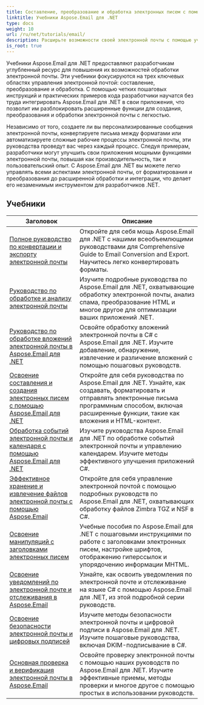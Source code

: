 ```yaml
---
title: Составление, преобразование и обработка электронных писем с помощью Aspose.Email
linktitle: Учебники Aspose.Email для .NET
type: docs
weight: 10
url: /ru/net/tutorials/email/
description: Расширьте возможности своей электронной почты с помощью учебных пособий Aspose.Email для .NET. Узнайте, как составлять, преобразовывать и обрабатывать электронные письма для расширенного управления электронной почтой.
is_root: true
---
```


Учебники Aspose.Email для .NET предоставляют разработчикам углубленный ресурс для повышения их возможностей обработки электронной почты. Эти учебники фокусируются на трех ключевых областях управления электронной почтой: составление, преобразование и обработка. С помощью четких пошаговых инструкций и практических примеров кода разработчики научатся без труда интегрировать Aspose.Email для .NET в свои приложения, что позволит им разблокировать расширенные функции для создания, преобразования и обработки электронной почты с легкостью.

Независимо от того, создаете ли вы персонализированные сообщения электронной почты, конвертируете письма между форматами или автоматизируете сложные рабочие процессы электронной почты, эти руководства проведут вас через каждый процесс. Следуя примерам, разработчики могут улучшить свои приложения мощными функциями электронной почты, повышая как производительность, так и пользовательский опыт. С Aspose.Email для .NET вы можете легко управлять всеми аспектами электронной почты, от форматирования и преобразования до расширенной обработки и интеграции, что делает его незаменимым инструментом для разработчиков .NET.

## Учебники
| Заголовок | Описание |
| --- | --- | 
| [Полное руководство по конвертации и экспорту электронной почты](./comprehensive-guide-to-email-conversion-and-export/) | Откройте для себя мощь Aspose.Email для .NET с нашими всеобъемлющими руководствами для Comprehensive Guide to Email Conversion and Export. Научитесь легко конвертировать форматы. |
| [Руководство по обработке и анализу электронной почты](./guide-to-email-processing-and-analysis/) | Изучите подробные руководства по Aspose.Email для .NET, охватывающие обработку электронной почты, анализ спама, преобразование HTML и многое другое для оптимизации ваших приложений .NET. | 
| [Руководство по обработке вложений электронной почты в Aspose.Email для .NET](./handling-email-attachments/) | Освойте обработку вложений электронной почты в C# с Aspose.Email для .NET. Изучите добавление, обнаружение, извлечение и различение вложений с помощью пошаговых руководств. |
| [Освоение составления и создания электронных писем с помощью Aspose.Email для .NET](./mastering-email-composition-and-creation/) | Откройте для себя руководства по Aspose.Email для .NET. Узнайте, как создавать, форматировать и отправлять электронные письма программным способом, включая расширенные функции, такие как вложения и HTML-контент. |
| [Обработка событий электронной почты и календаря с помощью Aspose.Email для .NET](./handling-email-events-and-calendar/) | Изучите руководства Aspose.Email для .NET по обработке событий электронной почты и управлению календарем. Изучите методы эффективного улучшения приложений C#. |
| [Эффективное хранение и извлечение файлов электронной почты с помощью Aspose.Email](./email-files-storage-and-retrieval/) | Откройте для себя управление электронной почтой с помощью подробных руководств по Aspose.Email для .NET, охватывающих обработку файлов Zimbra TGZ и NSF в C#. |
| [Освоение манипуляций с заголовками электронных писем](./mastering-email-header-manipulation/) | Учебные пособия по Aspose.Email для .NET с пошаговыми инструкциями по работе с заголовками электронных писем, настройке шрифтов, отображению гиперссылок и упорядочению информации MHTML. |
| [Освоение уведомлений по электронной почте и отслеживания в Aspose.Email](./mastering-email-notifications-and-tracking/) | Узнайте, как освоить уведомления по электронной почте и отслеживание на языке C# с помощью Aspose.Email для .NET, из этой подробной серии руководств. |
| [Освоение безопасности электронной почты и цифровых подписей](./mastering-email-security-and-signatures/) | Изучите методы безопасности электронной почты и цифровой подписи в Aspose.Email для .NET. Изучите пошаговые руководства, включая DKIM-подписывание в C#. |
| [Основная проверка и верификация электронной почты в Aspose.Email](./master-email-validation-and-verification/) | Освойте проверку электронной почты с помощью наших руководств по Aspose.Email для .NET. Изучите эффективные приемы, методы проверки и многое другое с помощью простых в использовании руководств. |
